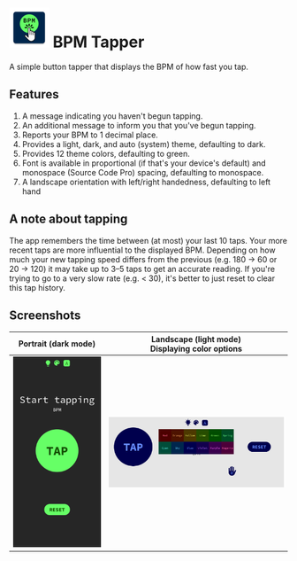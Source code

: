 # ![Logo](./app/src/main/res/mipmap-hdpi/ic_launcher.webp "Logo") BPM Tapper

A simple button tapper that displays the BPM of how fast you tap.

## Features

1. A message indicating you haven't begun tapping.
2. An additional message to inform you that you've begun tapping.
3. Reports your BPM to 1 decimal place.
4. Provides a light, dark, and auto (system) theme, defaulting to dark.
5. Provides 12 theme colors, defaulting to green.
6. Font is available in proportional (if that's your device's default) and monospace (Source Code Pro) spacing, defaulting to monospace.
7. A landscape orientation with left/right handedness, defaulting to left hand

## A note about tapping

The app remembers the time between (at most) your last 10 taps.
Your more recent taps are more influential to the displayed BPM.
Depending on how much your new tapping speed differs from the previous (e.g. 180 -> 60 or 20 -> 120) it may take up to 3–5 taps to get an accurate reading.
If you're trying to go to a very slow rate (e.g. < 30), it's better to just reset to clear this tap history.

## Screenshots

| Portrait (dark mode)                          | Landscape (light mode)<br>Displaying color options |
|-----------------------------------------------|----------------------------------------------------|
| ![BPM Tapper Portrait](screenshots/start.png) | ![BPM Tapper Landscape](screenshots/landscape.png) |

